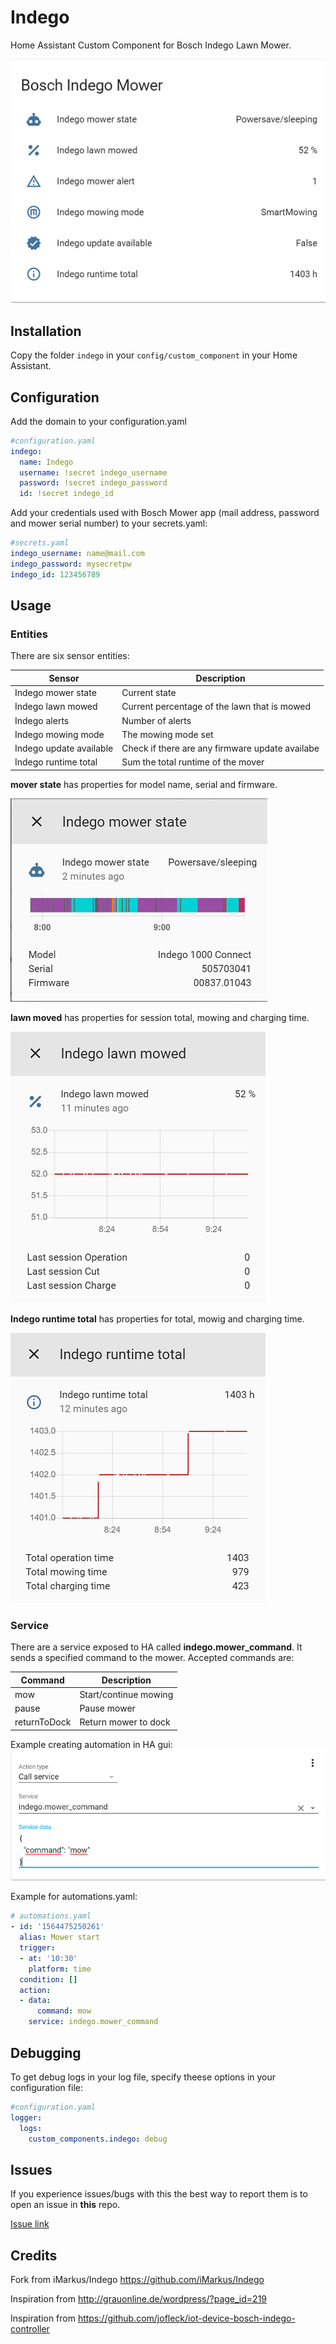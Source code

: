 # Indego
Home Assistant Custom Component for Bosch Indego Lawn Mower.


![Entities in Home Asistant](/doc/1-Indego_Sensors.png)

## Installation
Copy the folder `indego` in your `config/custom_component` in your Home Assistant.
    
## Configuration
Add the domain to your configuration.yaml
``` yaml
#configuration.yaml
indego:
  name: Indego
  username: !secret indego_username
  password: !secret indego_password
  id: !secret indego_id
```

Add your credentials used with Bosch Mower app (mail address, password and mower serial number) to your secrets.yaml: 
``` yaml
#secrets.yaml
indego_username: name@mail.com
indego_password: mysecretpw
indego_id: 123456789
```
## Usage

### Entities
There are six sensor entities:

|Sensor                  | Description                                     |
|------------------------|-------------------------------------------------|
|Indego mower state      | Current state                                   |
|Indego lawn mowed       | Current percentage of the lawn that is mowed    |
|Indego alerts           | Number of alerts                                |
|Indego mowing mode      | The mowing mode set                             |
|Indego update available | Check if there are any firmware update availabe |
|Indego runtime total    | Sum the total runtime of the mover              |

**mover state** has properties for model name, serial and firmware.

![State Detail](/doc/2-Indego_State_details.png)

**lawn moved** has properties for session total, mowing and charging time.

![Lawn Mowed](/doc/3-Indego_Lawn_mowed.png)

**Indego runtime total** has properties for total, mowig and charging time.

![Runtime Total](/doc/4-Indego_Runtime_detail.png)

### Service
There are a service exposed to HA called **indego.mower_command**. It sends a specified command to the mower. Accepted commands are:

|Command      |Description           |
|-------------|----------------------|
|mow          | Start/continue mowing|
|pause        | Pause mower          |
|returnToDock | Return mower to dock |

Example creating automation in HA gui:
![Services](/doc/5-Indego_Call_service.png)

Example for automations.yaml:

``` yaml
# automations.yaml
- id: '1564475250261'
  alias: Mower start
  trigger:
  - at: '10:30'
    platform: time
  condition: []
  action:
  - data:
      command: mow
    service: indego.mower_command
```

## Debugging
To get debug logs in your log file, specify theese options in your configuration file:

``` yaml
#configuration.yaml
logger:
  logs:
    custom_components.indego: debug
```

## Issues

If you experience issues/bugs with this the best way to report them is to open an issue in **this** repo.

[Issue link](https://github.com/jm-73/Indego/issues)

## Credits

Fork from iMarkus/Indego https://github.com/iMarkus/Indego

Inspiration from http://grauonline.de/wordpress/?page_id=219

Inspiration from https://github.com/jofleck/iot-device-bosch-indego-controller
